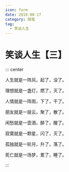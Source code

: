 ```yaml
---
icon: form
date: 2018-08-17
category: 随笔
tag:
  - 笑谈人生
---
```


# 笑谈人生【三】

::: center

人生就是一阵风，起了，没了。

理想就是一盏灯，燃了，灭了。

人情就是一阵雨，下了，干了。

朋友就是一层云，聚了，散了。

闲愁就是一壶酒，醉了，醒了。

寂寞就是一颗星，闪了，灭了。

孤独就是一轮月，升了，落了。

死亡就是一场梦，累了，睡了。

:::
